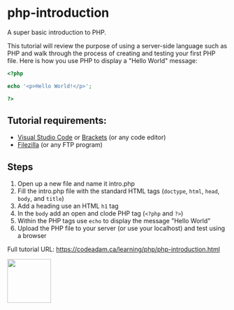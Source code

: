 # php-introduction
A super basic introduction to PHP.

This tutorial will review the purpose of using a server-side language such as PHP and walk through the process of creating and testing your first PHP file. Here is how you use PHP to display a "Hello World" message:

```php
<?php 

echo '<p>Hello World!</p>';

?>
```

## Tutorial requirements:

* [Visual Studio Code](https://code.visualstudio.com/) or [Brackets](http://brackets.io/) (or any code editor)
* [Filezilla](https://filezilla-project.org/) (or any FTP program)

## Steps

1. Open up a new file and name it intro.php
2. Fill the intro.php file with the standard HTML tags (`doctype`, `html`, `head`, `body`, and `title`)
3. Add a heading use an HTML `h1` tag
4. In the `body` add an open and clode PHP tag (`<?php` and `?>`)
5. Within the PHP tags use `echo` to display the message "Hello World"
6. Upload the PHP file to your server (or use your localhost) and test using a browser

Full tutorial URL: https://codeadam.ca/learning/php/php-introduction.html

<a href="https://codeadam.ca">
<img src="https://codeadam.ca/images/code-block.png" width="100">
</a>
